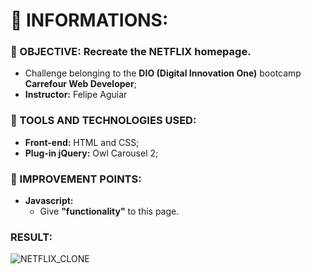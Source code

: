 # 🚀 INFORMATIONS:

### 🔎 OBJECTIVE: **Recreate the NETFLIX homepage.**
- Challenge belonging to the **DIO (Digital Innovation One)** bootcamp **Carrefour Web Developer**;
- **Instructor:** Felipe Aguiar

### 🔧 TOOLS AND TECHNOLOGIES USED:
- **Front-end:** HTML and CSS;
- **Plug-in jQuery:** Owl Carousel 2;
### 🧗 IMPROVEMENT POINTS:
- **Javascript:** 
    - Give **"functionality"** to this page.

### RESULT:

![NETFLIX_CLONE](https://user-images.githubusercontent.com/103577843/214323388-9b3e38fe-db48-48fb-962a-894ce2cb3b3f.png)
